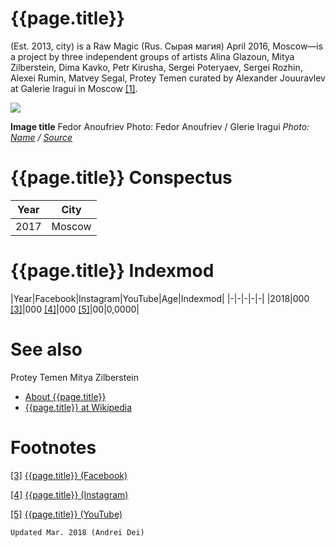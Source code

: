 # {{page.title}}

(Est. 2013, city) is a Raw Magic (Rus. Сырая магия) April 2016, Moscow—is a project by three independent groups of artists Alina Glazoun, Mitya Zilberstein, Dima Kavko, Petr Kirusha, Sergei Poteryaev, Sergei Rozhin, Alexei Rumin, Matvey Segal, Protey Temen curated by Alexander Jouuravlev at Galerie Iragui in Moscow <span id="a1">[\[1\]](#f1)</span>.

![](/encyclopedia/images/image-name.jpg)

**Image title**
Fedor Anoufriev
Photo: Fedor Anoufriev / Glerie Iragui
*Photo: [Name](index) / [Source](index)*

# {{page.title}} Conspectus

|Year|City|
|-|-|
|2017|Moscow|

# {{page.title}} Indexmod

|Year|Facebook|Instagram|YouTube|Age|Indexmod|
|-|-|-|-|-|
|2018|000 <span id="a3">[\[3\]](#f3)</span>|000 <span id="a4">[\[4\]](#f4)</span>|000 <span id="a5">[\[5\]](#f5)</span>|00|0,0000|


# See also

Protey Temen
Mitya Zilberstein
+ [About {{page.title}}](index)
+ [{{page.title}} at Wikipedia](index)

# Footnotes

[[3]](#a3) <span id="f3"></span> [{{page.title}} (Facebook)](index)

[[4]](#a4) <span id="f4"></span> [{{page.title}} (Instagram)](index)

[[5]](#a5) <span id="f5"></span> [{{page.title}} (YouTube)](index)

`Updated Mar. 2018 (Andrei Dei)`

